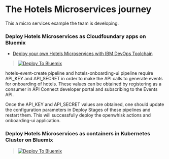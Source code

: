 # The Hotels Microservices journey

This a micro services example the team is developing.


### Deploy Hotels Microservices as Cloudfoundary apps on Bluemix
* [Deploy your own Hotels Microservices with IBM DevOps Toolchain](TOOLCHAIN-README.md)

> [![Deploy To Bluemix](./.bluemix/create_toolchain_button.png)](https://console.ng.bluemix.net/devops/setup/deploy?repository=https%3A%2F%2Fgithub.com%2Fkalyani75%2FHotels-com.git&cm_mmc=github-readme--native-_-acme-_-create-toolchain&cm_mmca1=000019RT&cm_mmca2=10004796)


hotels-event-create pipeline and hotels-onboarding-ui pipeline require API\_KEY  and API\_SECRET in order to make the API calls to generate events for onboarding of hotels. These values can be obtained by registering as a consumer in API Connect developer portal and subscribing to the Events API. 

Once the API\_KEY  and API\_SECRET values are obtained, one should update the configuration parameters in Deploy Stages of these pipelines and restart them. This will successfully deploy the openwhisk actions and onboarding-ui application.


### Deploy Hotels Microservices as containers in Kubernetes Cluster on Bluemix
> [![Deploy To Bluemix](./.bluemix/create_toolchain_button.png)](https://console.ng.bluemix.net/devops/setup/deploy?repository=https%3A%2F%2Fgithub.com%2Fsachinjha%2FHotels-com.git&toolchain=kubernetes.yml&cm_mmc=github-readme--native-_-acme-_-create-toolchain&cm_mmca1=000019RT&cm_mmca2=10004796)
